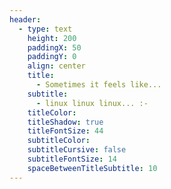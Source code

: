 ```yaml
---
header:
  - type: text
    height: 200
    paddingX: 50
    paddingY: 0
    align: center
    title:
      - Sometimes it feels like...
    subtitle:
      - linux linux linux... :-
    titleColor: 
    titleShadow: true
    titleFontSize: 44
    subtitleColor: 
    subtitleCursive: false
    subtitleFontSize: 14
    spaceBetweenTitleSubtitle: 10
---
```

